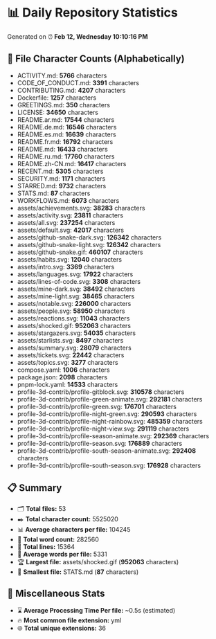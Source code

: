 # 📊 Daily Repository Statistics
Generated on ⏰ **Feb 12, Wednesday 10:10:16 PM**

## 📂 File Character Counts (Alphabetically)
- ACTIVITY.md: **5766** characters
- CODE_OF_CONDUCT.md: **3391** characters
- CONTRIBUTING.md: **4207** characters
- Dockerfile: **1257** characters
- GREETINGS.md: **350** characters
- LICENSE: **34650** characters
- README.ar.md: **17544** characters
- README.de.md: **16546** characters
- README.es.md: **16639** characters
- README.fr.md: **16792** characters
- README.md: **16433** characters
- README.ru.md: **17760** characters
- README.zh-CN.md: **16417** characters
- RECENT.md: **5305** characters
- SECURITY.md: **1171** characters
- STARRED.md: **9732** characters
- STATS.md: **87** characters
- WORKFLOWS.md: **6073** characters
- assets/achievements.svg: **38283** characters
- assets/activity.svg: **23811** characters
- assets/all.svg: **237254** characters
- assets/default.svg: **42017** characters
- assets/github-snake-dark.svg: **126342** characters
- assets/github-snake-light.svg: **126342** characters
- assets/github-snake.gif: **460107** characters
- assets/habits.svg: **12040** characters
- assets/intro.svg: **3369** characters
- assets/languages.svg: **17922** characters
- assets/lines-of-code.svg: **3308** characters
- assets/mine-dark.svg: **38492** characters
- assets/mine-light.svg: **38465** characters
- assets/notable.svg: **226000** characters
- assets/people.svg: **58950** characters
- assets/reactions.svg: **11043** characters
- assets/shocked.gif: **952063** characters
- assets/stargazers.svg: **54035** characters
- assets/starlists.svg: **8497** characters
- assets/summary.svg: **28079** characters
- assets/tickets.svg: **22442** characters
- assets/topics.svg: **3277** characters
- compose.yaml: **1006** characters
- package.json: **2098** characters
- pnpm-lock.yaml: **14533** characters
- profile-3d-contrib/profile-gitblock.svg: **310578** characters
- profile-3d-contrib/profile-green-animate.svg: **292181** characters
- profile-3d-contrib/profile-green.svg: **176701** characters
- profile-3d-contrib/profile-night-green.svg: **290593** characters
- profile-3d-contrib/profile-night-rainbow.svg: **485359** characters
- profile-3d-contrib/profile-night-view.svg: **291119** characters
- profile-3d-contrib/profile-season-animate.svg: **292369** characters
- profile-3d-contrib/profile-season.svg: **176889** characters
- profile-3d-contrib/profile-south-season-animate.svg: **292408** characters
- profile-3d-contrib/profile-south-season.svg: **176928** characters

## 📋 Summary
- 🗂️ **Total files:** 53
- ✒️ **Total character count:** 5525020
- 📊 **Average characters per file:** 104245
- 📝 **Total word count:** 282560
- 🧾 **Total lines:** 15364
- 📐 **Average words per file:** 5331
- 🏆 **Largest file:** assets/shocked.gif (**952063** characters)
- 🥉 **Smallest file:** STATS.md (**87** characters)

## 🌟 Miscellaneous Stats
- ⌛ **Average Processing Time Per file:** ~0.5s (estimated)
- 🔥 **Most common file extension:** yml
- 🌐 **Total unique extensions:** 36
